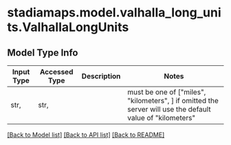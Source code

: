 # stadiamaps.model.valhalla_long_units.ValhallaLongUnits

## Model Type Info
Input Type | Accessed Type | Description | Notes
------------ | ------------- | ------------- | -------------
str,  | str,  |  | must be one of ["miles", "kilometers", ] if omitted the server will use the default value of "kilometers"

[[Back to Model list]](../../README.md#documentation-for-models) [[Back to API list]](../../README.md#documentation-for-api-endpoints) [[Back to README]](../../README.md)

